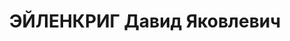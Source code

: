 ---
title: ЭЙЛЕНКРИГ Давид Яковлевич
description: 'Род. в 1896, Киевская губ., еврей. Проживал: г. Барнаул. Директор дрожпивзавода

  Арестован 26.09.1935. Обв. по ст. 58-10 ч. 1. Приговор: коллегия Запсибкрайсуда,
  04.12.1935 – 7 лет.

  Реабилитирован верховным судом РСФСР 25.06.1957 за отсутствием состава преступления'
---